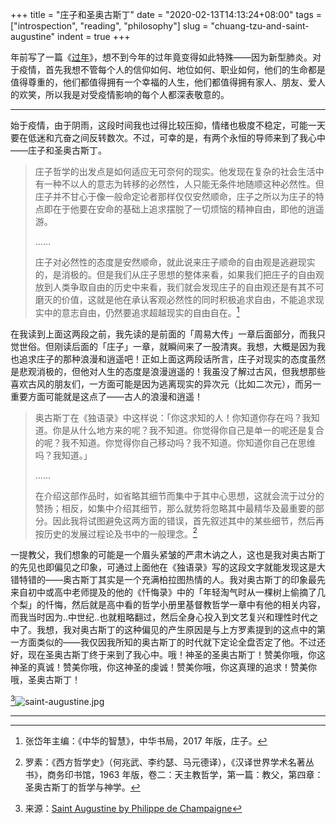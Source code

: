 +++
title = "庄子和圣奥古斯丁"
date = "2020-02-13T14:13:24+08:00"
tags = ["introspection", "reading", "philosophy"]
slug = "chuang-tzu-and-saint-augustine"
indent = true
+++

年前写了一篇《[过年](/life/the-spring-festival/)》，想不到今年的过年竟变得如此特殊——因为新型肺炎。对于疫情，首先我想不管每个人的信仰如何、地位如何、职业如何，他们的生命都是值得尊重的，他们都值得拥有一个幸福的人生，他们都值得拥有家人、朋友、爱人的欢笑，所以我是对受疫情影响的每个人都深表敬意的。

---

始于疫情，由于阴雨，这段时间我也过得比较压抑，情绪也极度不稳定，可能一天要在低迷和亢奋之间反转数次。不过，可幸的是，有两个永恒的导师来到了我心中——庄子和圣奥古斯丁。

> 庄子哲学的出发点是如何适应无可奈何的现实。他发现在复杂的社会生活中有一种不以人的意志为转移的必然性，人只能无条件地随顺这种必然性。但庄子并不甘心于像一般命定论者那样仅仅安然顺命，庄子之所以为庄子的特点即在于他要在安命的基础上追求摆脱了一切烦恼的精神自由，即他的逍遥游。
>
> ……
>
> 庄子对必然性的态度是安然顺命，就此说来庄子顺命的自由观是逃避现实的，是消极的。但是我们从庄子思想的整体来看，如果我们把庄子的自由观放到人类争取自由的历史中来看，我们就会发现庄子的自由观还是有其不可磨灭的价值，这就是他在承认客观必然性的同时积极追求自由，不能追求现实中的意志自由，仍然要追求超越现实的自由自在。[^1]

在我读到上面这两段之前，我先读的是前面的「周易大传」一章后面部分，而我只觉世俗。但刚读后面的「庄子」一章，就瞬间来了一股清爽。我想，大概是因为我也追求庄子的那种浪漫和逍遥吧！正如上面这两段话所言，庄子对现实的态度虽然是悲观消极的，但他对人生的态度是浪漫逍遥的！我虽没了解过古风，但我想那些喜欢古风的朋友们，一方面可能是因为逃离现实的异次元（比如二次元），而另一重要方面可能就是这点了——古人的浪漫和逍遥！

> 奥古斯丁在《独语录》中这样说：「你这求知的人！你知道你存在吗？我知道。你是从什么地方来的呢？我不知道。你觉得你自己是单一的呢还是复合的呢？我不知道。你觉得你自己移动吗？我不知道。你知道你自己在思维吗？我知道。」
>
> ……
>
> 在介绍这部作品时，如省略其细节而集中于其中心思想，这就会流于过分的赞扬；相反，如集中介绍其细节，那么就势将忽略其中最精华及最重要的部分。因此我将试图避免这两方面的错误，首先叙述其中的某些细节，然后再按历史的发展过程论及书中的一般理念。[^2]

一提教父，我们想象的可能是一个眉头紧皱的严肃木讷之人，这也是我对奥古斯丁的先见也即偏见之印象，可通过上面他在《独语录》写的这段文字就能发现这是大错特错的——奥古斯丁其实是一个充满柏拉图热情的人。我对奥古斯丁的印象最先来自初中或高中老师提及的他的《忏悔录》中的「年轻淘气时从一棵树上偷摘了几个梨」的忏悔，然后就是高中看的哲学小册里基督教哲学一章中有他的相关内容，而我当时因为..中世纪..也就粗略翻过，然后全身心投入到文艺复兴和理性时代之中了。我想，我对奥古斯丁的这种偏见的产生原因是与上方罗素提到的这点中的第一方面类似的——我仅因我所知的奥古斯丁的时代就下定论全盘否定了他。不过还好，现在圣奥古斯丁终于来到了我心中。哦！神圣的圣奥古斯丁！赞美你哦，你这神圣的真诚！赞美你哦，你这神圣的虔诚！赞美你哦，你这真理的追求！赞美你哦，圣奥古斯丁！

[^3]![saint-augustine.jpg](/images/saint-augustine.jpg "圣奥古斯丁")

---

[^1]: 张岱年主编：《中华的智慧》，中华书局，2017 年版，庄子。
[^2]: 罗素：《西方哲学史》（何兆武、李约瑟、马元德译），《汉译世界学术名著丛书》，商务印书馆，1963 年版，卷二：天主教哲学，第一篇：教父，第四章：圣奥古斯丁的哲学与神学。
[^3]: 来源：[Saint Augustine by Philippe de Champaigne](https://commons.wikimedia.org/wiki/File:Saint_Augustine_by_Philippe_de_Champaigne.jpg)
